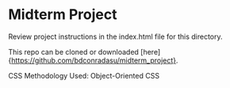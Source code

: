 # Midterm Project

Review project instructions in the index.html file for this directory.

This repo can be cloned or downloaded [here]{https://github.com/bdconradasu/midterm_project}.

CSS Methodology Used: Object-Oriented CSS
